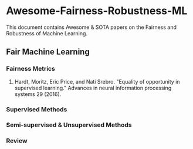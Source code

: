 # Awesome-Fairness-Robustness-ML

This document contains Awesome & SOTA papers on the Fairness and Robustness of Machine Learning.

## Fair Machine Learning

### Fairness Metrics
1. Hardt, Moritz, Eric Price, and Nati Srebro. "Equality of opportunity in supervised learning." Advances in neural information processing systems 29 (2016).

### Supervised Methods

### Semi-supervised & Unsupervised Methods

### Review
